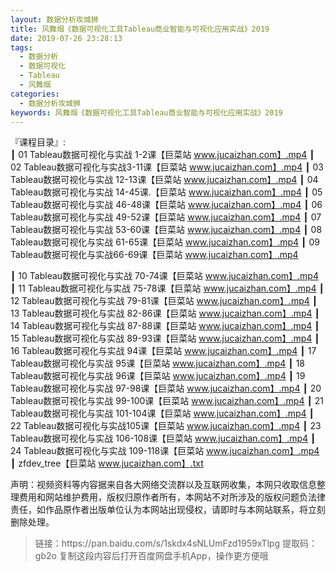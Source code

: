 ```yaml
---
layout: 数据分析攻城狮
title: 风舞烟《数据可视化工具Tableau商业智能与可视化应用实战》2019
date: 2019-07-26 23:28:13
tags:
  - 数据分析
  - 数据可视化
  - Tableau
  - 风舞烟
categories:
  - 数据分析攻城狮
keywords: 风舞烟《数据可视化工具Tableau商业智能与可视化应用实战》2019
---
```

『课程目录』:  
┃  01 Tableau数据可视化与实战 1-2课【巨菜站 www.jucaizhan.com】.mp4
┃  02 Tableau数据可视化与实战3-11课【巨菜站 www.jucaizhan.com】.mp4
┃  03 Tableau数据可视化与实战 12-13课【巨菜站 www.jucaizhan.com】.mp4
┃  04 Tableau数据可视化与实战 14-45课.【巨菜站 www.jucaizhan.com】.mp4
┃  05 Tableau数据可视化与实战 46-48课【巨菜站 www.jucaizhan.com】.mp4
┃  06 Tableau数据可视化与实战 49-52课【巨菜站 www.jucaizhan.com】.mp4
┃  07 Tableau数据可视化与实战 53-60课【巨菜站 www.jucaizhan.com】.mp4
┃  08 Tableau数据可视化与实战 61-65课【巨菜站 www.jucaizhan.com】.mp4
┃  09 Tableau数据可视化与实战66-69课【巨菜站 www.jucaizhan.com】.mp4
<!-- more --> 
┃  10 Tableau数据可视化与实战 70-74课【巨菜站 www.jucaizhan.com】.mp4
┃  11 Tableau数据可视化与实战 75-78课【巨菜站 www.jucaizhan.com】.mp4
┃  12 Tableau数据可视化与实战 79-81课【巨菜站 www.jucaizhan.com】.mp4
┃  13 Tableau数据可视化与实战 82-86课【巨菜站 www.jucaizhan.com】.mp4
┃  14 Tableau数据可视化与实战 87-88课【巨菜站 www.jucaizhan.com】.mp4
┃  15 Tableau数据可视化与实战 89-93课【巨菜站 www.jucaizhan.com】.mp4
┃  16 Tableau数据可视化与实战 94课【巨菜站 www.jucaizhan.com】.mp4
┃  17 Tableau数据可视化与实战 95课【巨菜站 www.jucaizhan.com】.mp4
┃  18 Tableau数据可视化与实战 96课【巨菜站 www.jucaizhan.com】.mp4
┃  19 Tableau数据可视化与实战 97-98课【巨菜站 www.jucaizhan.com】.mp4
┃  20 Tableau数据可视化与实战 99-100课【巨菜站 www.jucaizhan.com】.mp4
┃  21 Tableau数据可视化与实战 101-104课【巨菜站 www.jucaizhan.com】.mp4
┃  22 Tableau数据可视化与实战105课【巨菜站 www.jucaizhan.com】.mp4
┃  23 Tableau数据可视化与实战 106-108课【巨菜站 www.jucaizhan.com】.mp4
┃  24 Tableau数据可视化与实战 109-118课【巨菜站 www.jucaizhan.com】.mp4
┃  zfdev_tree【巨菜站 www.jucaizhan.com】.txt

<div class="post-copyright">
    <div class="post-copyright__author">
      <span class="post-copyright-meta">声明：视频资料等内容据来自各大网络交流群以及互联网收集，本网只收取信息整理费用和网站维护费用，版权归原作者所有，本网站不对所涉及的版权问题负法律责任，如作品原作者出版单位认为本网站出现侵权，请即时与本网站联系，将立刻删除处理。 </span>
    </div>
</div>

<blockquote class="blockquote-center">
链接：https://pan.baidu.com/s/1skdx4sNLUmFzd1959xTlpg 
提取码：gb2o 
复制这段内容后打开百度网盘手机App，操作更方便哦
</blockquote>

